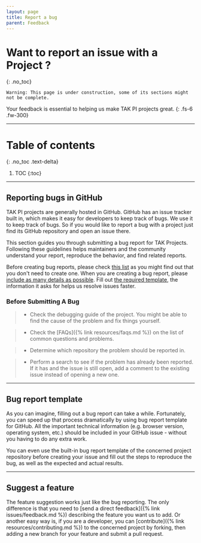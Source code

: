 ```yaml
---
layout: page
title: Report a bug
parent: Feedback
---
```


# Want to report an issue with a Project ?
{: .no_toc}

`Warning: This page is under construction, some of its sections might not be complete.`


Your feedback is essential to helping us make TAK PI projects great.
{: .fs-6 .fw-300}

---

# Table of contents
{: .no_toc .text-delta}

1. TOC
{:toc}

---

## Reporting bugs in GitHub

TAK PI projects are generally hosted in GitHub. GitHub has an issue tracker built in, which makes it easy for developers to keep track of bugs. We use it to keep track of bugs. So if you would like to report a bug with a project just find its GitHub repository and open an issue there.

This section guides you through submitting a bug report for TAK Projects. Following these guidelines helps maintainers and the community understand your report, reproduce the behavior, and find related reports.

Before creating bug reports, please check [this list](#before-submitting-a-bug) as you might find out that you don't need to create one. When you are creating a bug report, please [include as many details as possible](#). Fill out [the required template](#), the information it asks for helps us resolve issues faster.


### Before Submitting A Bug

> - Check the debugging guide of the project. You might be able to find the cause of the problem and fix things yourself. 

> - Check the [FAQs]({% link resources/faqs.md %}) on the list of common questions and problems.

> -  Determine which repository the problem should be reported in.

> - Perform a search to see if the problem has already been reported. If it has and the issue is still open, add a comment to the existing issue instead of opening a new one.

---

## Bug report template

As you can imagine, filling out a bug report can take a while. Fortunately, you can speed up that process dramatically by using bug report template for GitHub.  All the important technical information (e.g. browser version, operating system, etc.) should be included in your GitHub issue - without you having to do any extra work.

You can even use the built-in bug report template of the concerned project repository before creating your issue and fill out the steps to reproduce the bug, as well as the expected and actual results.

---

## Suggest a feature

The feature suggestion works just like the bug reporting. The only difference is that you need to [send a direct feedback]({% link issues/feedback.md %}) describing the feature you want us to add. Or another easy way is, if you are a developer, you can [contribute]({% link resources/contributing.md %}) to the concerned project by forking, then adding a new branch for your feature and submit a pull request.
